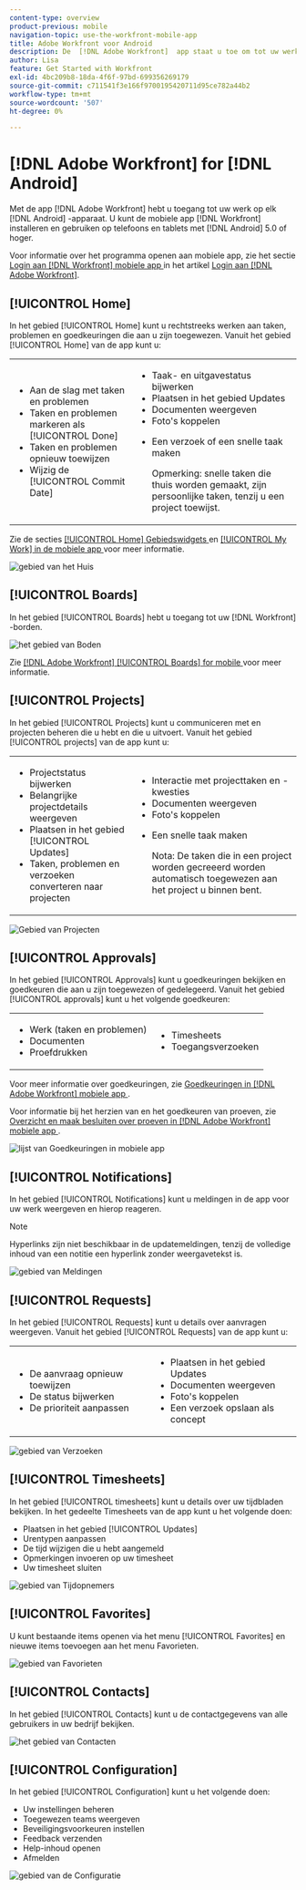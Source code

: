 ```yaml
---
content-type: overview
product-previous: mobile
navigation-topic: use-the-workfront-mobile-app
title: Adobe Workfront voor Android
description: De  [!DNL Adobe Workfront]  app staat u toe om tot uw werk op om het even welk apparaat van Android toegang te hebben. U kunt  [!DNL Workfront]  mobiele app op telefoons en tabletten installeren en gebruiken die Android 5.0 in werking stellen of later.
author: Lisa
feature: Get Started with Workfront
exl-id: 4bc209b8-18da-4f6f-97bd-699356269179
source-git-commit: c711541f3e166f9700195420711d95ce782a44b2
workflow-type: tm+mt
source-wordcount: '507'
ht-degree: 0%

---
```


# [!DNL Adobe Workfront] for [!DNL Android]

Met de app [!DNL Adobe Workfront] hebt u toegang tot uw werk op elk [!DNL Android] -apparaat. U kunt de mobiele app [!DNL Workfront] installeren en gebruiken op telefoons en tablets met [!DNL Android] 5.0 of hoger.

Voor informatie over het programma openen aan mobiele app, zie het sectie [ Login aan  [!DNL Workfront]  mobiele app ](../../../workfront-basics/manage-your-account-and-profile/managing-your-workfront-account/log-in-to-workfront.md#log) in het artikel [ Login aan  [!DNL Adobe Workfront]](../../../workfront-basics/manage-your-account-and-profile/managing-your-workfront-account/log-in-to-workfront.md).

## [!UICONTROL Home]

In het gebied [!UICONTROL Home] kunt u rechtstreeks werken aan taken, problemen en goedkeuringen die aan u zijn toegewezen. Vanuit het gebied [!UICONTROL Home] van de app kunt u:

<table style="table-layout:auto"> 
 <col> 
 <col> 
 <tbody> 
  <tr> 
   <td> 
    <ul> 
     <li>Aan de slag met taken en problemen</li> 
     <li>Taken en problemen markeren als [!UICONTROL Done]</li> 
     <li>Taken en problemen opnieuw toewijzen</li> 
     <li>Wijzig de [!UICONTROL Commit Date]</li> 
    </ul> </td> 
   <td> 
    <ul> 
     <li>Taak- en uitgavestatus bijwerken</li> 
     <li>Plaatsen in het gebied Updates</li> 
     <li>Documenten weergeven</li> 
     <li>Foto's koppelen</li> 
     <li> <p>Een verzoek of een snelle taak maken</p> <p>Opmerking: snelle taken die thuis worden gemaakt, zijn persoonlijke taken, tenzij u een project toewijst.</p> </li> 
    </ul> </td> 
  </tr> 
 </tbody> 
</table>

Zie de secties [[!UICONTROL Home] Gebiedswidgets ](../../../workfront-basics/mobile-apps/using-the-workfront-mobile-app/home-area-widgets-mobile.md) en [[!UICONTROL My Work] in de mobiele app ](../../../workfront-basics/mobile-apps/using-the-workfront-mobile-app/my-work-section-mobile.md) voor meer informatie.

![ gebied van het Huis ](assets/mobile-home-area.png)

## [!UICONTROL Boards]

In het gebied [!UICONTROL Boards] hebt u toegang tot uw [!DNL Workfront] -borden.

![ het gebied van Boden ](assets/mobile-all-boards-displayed.png)

Zie [[!DNL Adobe Workfront] [!UICONTROL Boards] for mobile ](/help/quicksilver/workfront-basics/mobile-apps/using-the-workfront-mobile-app/mobile-boards.md) voor meer informatie.

## [!UICONTROL Projects]

In het gebied [!UICONTROL Projects] kunt u communiceren met en projecten beheren die u hebt en die u uitvoert. Vanuit het gebied [!UICONTROL projects] van de app kunt u:

<table style="table-layout:auto"> 
 <col> 
 <col> 
 <tbody> 
  <tr> 
   <td> 
    <ul> 
     <li>Projectstatus bijwerken</li> 
     <li>Belangrijke projectdetails weergeven</li> 
     <li>Plaatsen in het gebied [!UICONTROL Updates]</li> 
     <li>Taken, problemen en verzoeken converteren naar projecten</li> 
    </ul> </td> 
   <td> 
    <ul> 
     <li>Interactie met projecttaken en -kwesties</li> 
     <li>Documenten weergeven</li> 
     <li>Foto's koppelen</li> 
     <li> <p>Een snelle taak maken</p> <p>Nota: De taken die in een project worden gecreeerd worden automatisch toegewezen aan het project u binnen bent. </p> </li> 
    </ul> </td> 
  </tr> 
 </tbody> 
</table>

![ Gebied van Projecten ](assets/mobile-projects-area.png)

## [!UICONTROL Approvals]

In het gebied [!UICONTROL Approvals] kunt u goedkeuringen bekijken en goedkeuren die aan u zijn toegewezen of gedelegeerd. Vanuit het gebied [!UICONTROL approvals] kunt u het volgende goedkeuren:

<table style="table-layout:auto">
 <col>
 <col>
 <tbody>
  <tr>
   <td>
    <ul>
     <li>Werk (taken en problemen)</li>
     <li>Documenten</li>
     <li>Proefdrukken </li>
    </ul> </td>
   <td>
    <ul>
     <li>Timesheets</li>
     <li>Toegangsverzoeken</li>
    </ul> </td>
  </tr>
 </tbody>
</table>

Voor meer informatie over goedkeuringen, zie [ Goedkeuringen in  [!DNL Adobe Workfront]  mobiele app ](../../../workfront-basics/mobile-apps/using-the-workfront-mobile-app/approvals-in-mobile-app.md).

Voor informatie bij het herzien van en het goedkeuren van proeven, zie [ Overzicht en maak besluiten over proeven in  [!DNL Adobe Workfront]  mobiele app ](../../../workfront-basics/mobile-apps/using-the-workfront-mobile-app/work-with-proofs-in-mobile-app.md).

![ lijst van Goedkeuringen in mobiele app ](assets/mobile-approvals-adobe-350x574.png)

## [!UICONTROL Notifications]

In het gebied [!UICONTROL Notifications] kunt u meldingen in de app voor uw werk weergeven en hierop reageren.

>[!NOTE]
>Hyperlinks zijn niet beschikbaar in de updatemeldingen, tenzij de volledige inhoud van een notitie een hyperlink zonder weergavetekst is.

![ gebied van Meldingen ](assets/mobile-notifications-area.png)

## [!UICONTROL Requests]

In het gebied [!UICONTROL Requests] kunt u details over aanvragen weergeven. Vanuit het gebied [!UICONTROL Requests] van de app kunt u:

<table style="table-layout:auto">
 <col>
 <col>
 <tbody>
  <tr>
   <td>
    <ul>
     <li>De aanvraag opnieuw toewijzen</li>
     <li>De status bijwerken</li>
     <li>De prioriteit aanpassen</li>
    </ul> </td>
   <td>
    <ul>
     <li>Plaatsen in het gebied Updates</li>
     <li>Documenten weergeven</li>
     <li>Foto's koppelen</li>
     <li>Een verzoek opslaan als concept</li>
    </ul> </td>
  </tr>
 </tbody>
</table>

![ gebied van Verzoeken ](assets/mobile-requests-area.png)

## [!UICONTROL Timesheets]

In het gebied [!UICONTROL timesheets] kunt u details over uw tijdbladen bekijken. In het gedeelte Timesheets van de app kunt u het volgende doen:

* Plaatsen in het gebied [!UICONTROL Updates]
* Urentypen aanpassen
* De tijd wijzigen die u hebt aangemeld
* Opmerkingen invoeren op uw timesheet
* Uw timesheet sluiten

![ gebied van Tijdopnemers ](assets/mobile-timesheets-area.png)

## [!UICONTROL Favorites]

U kunt bestaande items openen via het menu [!UICONTROL Favorites] en nieuwe items toevoegen aan het menu Favorieten.

![ gebied van Favorieten ](assets/mobile-favorites-area.png)

## [!UICONTROL Contacts]

In het gebied [!UICONTROL Contacts] kunt u de contactgegevens van alle gebruikers in uw bedrijf bekijken.

![ het gebied van Contacten ](assets/mobile-contacts-area.png)

## [!UICONTROL Configuration]

In het gebied [!UICONTROL Configuration] kunt u het volgende doen:

* Uw instellingen beheren
* Toegewezen teams weergeven
* Beveiligingsvoorkeuren instellen
* Feedback verzenden
* Help-inhoud openen
* Afmelden

![ gebied van de Configuratie ](assets/android-configuration-area.png)
